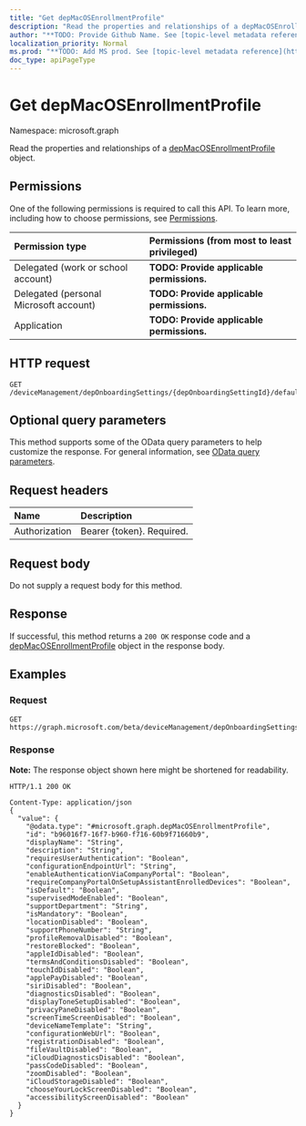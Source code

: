 ```yaml
---
title: "Get depMacOSEnrollmentProfile"
description: "Read the properties and relationships of a depMacOSEnrollmentProfile object."
author: "**TODO: Provide Github Name. See [topic-level metadata reference](https://msgo.azurewebsites.net/add/document/guidelines/metadata.html#topic-level-metadata)**"
localization_priority: Normal
ms.prod: "**TODO: Add MS prod. See [topic-level metadata reference](https://msgo.azurewebsites.net/add/document/guidelines/metadata.html#topic-level-metadata)**"
doc_type: apiPageType
---
```


# Get depMacOSEnrollmentProfile
Namespace: microsoft.graph

Read the properties and relationships of a [depMacOSEnrollmentProfile](../resources/depmacosenrollmentprofile.md) object.

## Permissions
One of the following permissions is required to call this API. To learn more, including how to choose permissions, see [Permissions](/graph/permissions-reference).

|Permission type|Permissions (from most to least privileged)|
|:---|:---|
|Delegated (work or school account)|**TODO: Provide applicable permissions.**|
|Delegated (personal Microsoft account)|**TODO: Provide applicable permissions.**|
|Application|**TODO: Provide applicable permissions.**|

## HTTP request

<!-- {
  "blockType": "ignored"
}
-->
``` http
GET /deviceManagement/depOnboardingSettings/{depOnboardingSettingId}/defaultMacOsEnrollmentProfile
```

## Optional query parameters
This method supports some of the OData query parameters to help customize the response. For general information, see [OData query parameters](/graph/query-parameters).

## Request headers
|Name|Description|
|:---|:---|
|Authorization|Bearer {token}. Required.|

## Request body
Do not supply a request body for this method.

## Response

If successful, this method returns a `200 OK` response code and a [depMacOSEnrollmentProfile](../resources/depmacosenrollmentprofile.md) object in the response body.

## Examples

### Request
<!-- {
  "blockType": "request",
  "name": "get_depmacosenrollmentprofile"
}
-->
``` http
GET https://graph.microsoft.com/beta/deviceManagement/depOnboardingSettings/{depOnboardingSettingId}/defaultMacOsEnrollmentProfile
```


### Response
**Note:** The response object shown here might be shortened for readability.
<!-- {
  "blockType": "response",
  "truncated": true,
  "@odata.type": "microsoft.graph.depMacOSEnrollmentProfile"
}
-->
``` http
HTTP/1.1 200 OK

Content-Type: application/json
{
  "value": {
    "@odata.type": "#microsoft.graph.depMacOSEnrollmentProfile",
    "id": "b96016f7-16f7-b960-f716-60b9f71660b9",
    "displayName": "String",
    "description": "String",
    "requiresUserAuthentication": "Boolean",
    "configurationEndpointUrl": "String",
    "enableAuthenticationViaCompanyPortal": "Boolean",
    "requireCompanyPortalOnSetupAssistantEnrolledDevices": "Boolean",
    "isDefault": "Boolean",
    "supervisedModeEnabled": "Boolean",
    "supportDepartment": "String",
    "isMandatory": "Boolean",
    "locationDisabled": "Boolean",
    "supportPhoneNumber": "String",
    "profileRemovalDisabled": "Boolean",
    "restoreBlocked": "Boolean",
    "appleIdDisabled": "Boolean",
    "termsAndConditionsDisabled": "Boolean",
    "touchIdDisabled": "Boolean",
    "applePayDisabled": "Boolean",
    "siriDisabled": "Boolean",
    "diagnosticsDisabled": "Boolean",
    "displayToneSetupDisabled": "Boolean",
    "privacyPaneDisabled": "Boolean",
    "screenTimeScreenDisabled": "Boolean",
    "deviceNameTemplate": "String",
    "configurationWebUrl": "Boolean",
    "registrationDisabled": "Boolean",
    "fileVaultDisabled": "Boolean",
    "iCloudDiagnosticsDisabled": "Boolean",
    "passCodeDisabled": "Boolean",
    "zoomDisabled": "Boolean",
    "iCloudStorageDisabled": "Boolean",
    "chooseYourLockScreenDisabled": "Boolean",
    "accessibilityScreenDisabled": "Boolean"
  }
}
```


